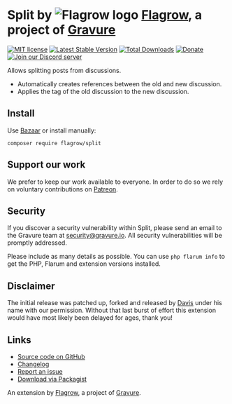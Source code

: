 # Split by ![Flagrow logo](https://avatars0.githubusercontent.com/u/16413865?v=3&s=20) [Flagrow](https://discuss.flarum.org/d/1832-flagrow-extension-developer-group), a project of [Gravure](https://gravure.io/)

[![MIT license](https://img.shields.io/badge/license-MIT-blue.svg)](https://github.com/flagrow/split/blob/master/LICENSE.md) [![Latest Stable Version](https://img.shields.io/packagist/v/flagrow/split.svg)](https://packagist.org/packages/flagrow/split) [![Total Downloads](https://img.shields.io/packagist/dt/flagrow/split.svg)](https://packagist.org/packages/flagrow/split) [![Donate](https://img.shields.io/badge/patreon-support-yellow.svg)](https://www.patreon.com/flagrow) [![Join our Discord server](https://discordapp.com/api/guilds/240489109041315840/embed.png)](https://flagrow.io/join-discord)

Allows splitting posts from discussions. 

- Automatically creates references between the old and new discussion.
- Applies the tag of the old discussion to the new discussion.

## Install

Use [Bazaar](https://discuss.flarum.org/d/5151-flagrow-bazaar-the-extension-marketplace) or install manually:

    composer require flagrow/split

## Support our work

We prefer to keep our work available to everyone.
In order to do so we rely on voluntary contributions on [Patreon](https://www.patreon.com/flagrow).

## Security

If you discover a security vulnerability within Split, please send an email to the Gravure team at security@gravure.io. All security vulnerabilities will be promptly addressed.

Please include as many details as possible. You can use `php flarum info` to get the PHP, Flarum and extension versions installed.

## Disclaimer

The initial release was patched up, forked and released by [Davis](https://github.com/dav-is) under his name with our permission.
Without that last burst of effort this extension would have most likely been delayed for ages, thank you!

## Links

- [Source code on GitHub](https://github.com/flagrow/split)
- [Changelog](https://github.com/flagrow/split/blob/master/CHANGELOG.md)
- [Report an issue](https://github.com/flagrow/split/issues)
- [Download via Packagist](https://packagist.org/packages/flagrow/split)

An extension by [Flagrow](https://flagrow.io/), a project of [Gravure](https://gravure.io/).
